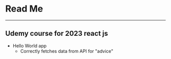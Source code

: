 # Read Me

---

## Udemy course for 2023 react js

- Hello World app
  - Correctly fetches data from API for "advice"
